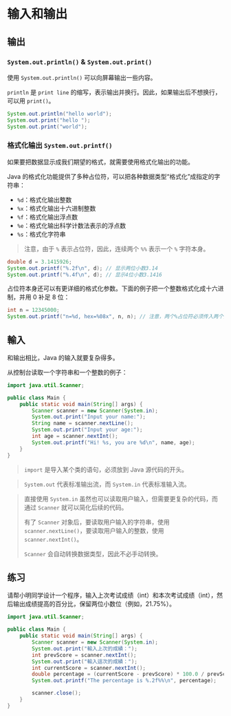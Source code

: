 # 输入和输出

## 输出 

### `System.out.println()` & `System.out.print()`

使用 `System.out.println()` 可以向屏幕输出一些内容。

`println` 是 `print line` 的缩写，表示输出并换行。因此，如果输出后不想换行，可以用 `print()`。

```java
System.out.println("hello world");
System.out.print("hello ");
System.out.print("world");
```

### 格式化输出 `System.out.printf()`

如果要把数据显示成我们期望的格式，就需要使用格式化输出的功能。

Java 的格式化功能提供了多种占位符，可以把各种数据类型“格式化”成指定的字符串：

- `%d`：格式化输出整数
- `%x`：格式化输出十六进制整数
- `%f`：格式化输出浮点数
- `%e`：格式化输出科学计数法表示的浮点数
- `%s`：格式化字符串

> 注意，由于 `%` 表示占位符，因此，连续两个 `%%` 表示一个 `%` 字符本身。

```java
double d = 3.1415926;
System.out.printf("%.2f\n", d); // 显示两位小数3.14
System.out.printf("%.4f\n", d); // 显示4位小数3.1416
```

占位符本身还可以有更详细的格式化参数。下面的例子把一个整数格式化成十六进制，并用 0 补足 8 位：

```java
int n = 12345000;
System.out.printf("n=%d, hex=%08x", n, n); // 注意，两个%占位符必须传入两个数
```

## 輸入

和输出相比，Java 的输入就要复杂得多。

从控制台读取一个字符串和一个整数的例子：

```java
import java.util.Scanner;

public class Main {
	public static void main(String[] args) {
		Scanner scanner = new Scanner(System.in);
		System.out.print("Input your name:");
		String name = scanner.nextLine();
		System.out.print("Input your age:");
		int age = scanner.nextInt();
		System.out.printf("Hi! %s, you are %d\n", name, age);
	}
}
```

> `import` 是导入某个类的语句，必须放到 Java 源代码的开头。

> `System.out` 代表标准输出流，而 `System.in` 代表标准输入流。

> 直接使用 `System.in` 虽然也可以读取用户输入，但需要更复杂的代码，而通过 `Scanner` 就可以简化后续的代码。
>
> 有了 `Scanner` 对象后，要读取用户输入的字符串，使用 `scanner.nextLine()`，要读取用户输入的整数，使用 `scanner.nextInt()`。
>
> `Scanner` 会自动转换数据类型，因此不必手动转换。

## 练习

请帮小明同学设计一个程序，输入上次考试成绩（int）和本次考试成绩（int），然后输出成绩提高的百分比，保留两位小数位（例如，21.75%）。

```java
import java.util.Scanner;

public class Main {
    public static void main(String[] args) {
        Scanner scanner = new Scanner(System.in);
        System.out.print("輸入上次的成績：");
        int prevScore = scanner.nextInt();
        System.out.print("輸入這次的成績：");
        int currentScore = scanner.nextInt();
        double percentage = (currentScore - prevScore) * 100.0 / prevScore;
        System.out.printf("The percentage is %.2f%%\n", percentage);

        scanner.close();
    }
}
```

